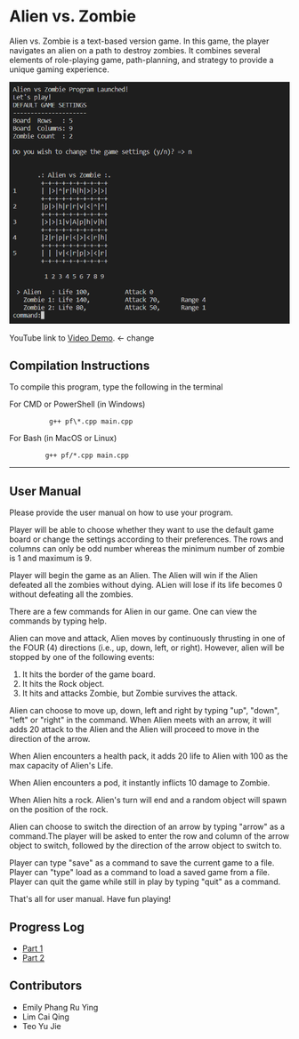 # Alien vs. Zombie

Alien vs. Zombie is a text-based version game. In this game, the player navigates an alien on a path to destroy zombies. It combines several elements of role-playing game, path-planning, and strategy to provide a unique gaming experience.

![Alt text](/image.png)


YouTube link to [Video Demo](https://youtu.be/7w4Kk9M5Xk0). <- change

## Compilation Instructions

To compile this program, type the following in the terminal

 For CMD or PowerShell (in Windows)

              g++ pf\*.cpp main.cpp 

 For Bash (in MacOS or Linux)

             g++ pf/*.cpp main.cpp 

*********************************************************

## User Manual

Please provide the user manual on how to use your program.

Player will be able to choose whether they want to use the default game board or change the settings according to their preferences. The rows and columns can only be odd number whereas the minimum number of zombie is 1 and maximum is 9.

Player will begin the game as an Alien. The Alien will win if the Alien defeated all the zombies without dying. ALien will lose if its life becomes 0 without defeating all the zombies. 

There are a few commands for Alien in our game. One can view the commands by typing help.

Alien can move and attack, Alien moves by continuously thrusting in one of the FOUR (4) directions (i.e., up, down, left, or right). However, alien will be stopped by one of the following events:
1. It hits the border of the game board.
2. It hits the Rock object.
3. It hits and attacks Zombie, but Zombie survives the attack.

Alien can choose to move up, down, left and right by typing "up", "down", "left" or "right" in the command. When Alien meets with an arrow, it will adds 20 attack to the Alien and the Alien will proceed to move in the direction of the arrow. 

When Alien encounters a health pack, it adds 20 life to Alien with 100 as the max capacity of Alien's Life.

When Alien encounters a pod, it instantly inflicts 10 damage to Zombie.

When Alien hits a rock. Alien's turn will end and a random object will spawn on the position of the rock.

Alien can choose to switch the direction of an arrow by typing "arrow" as a command.The player will be asked to enter the row and column of the arrow object to switch, followed by the direction of the arrow object to switch to.

Player can type "save" as a command to save the current game to a file. Player can "type" load as a command to load a saved game from a file. Player can  quit the game while still in play by typing "quit" as a command.

That's all for user manual. Have fun playing!


## Progress Log

- [Part 1](PART1.md)
- [Part 2](PART2.md)

## Contributors

- Emily Phang Ru Ying
- Lim Cai Qing
- Teo Yu Jie


